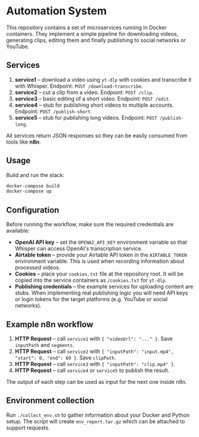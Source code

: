 # Automation System

This repository contains a set of microservices running in Docker containers.
They implement a simple pipeline for downloading videos, generating clips,
editing them and finally publishing to social networks or YouTube.

## Services

1. **service1** – download a video using `yt-dlp` with cookies and transcribe it
   with Whisper. Endpoint: `POST /download-transcribe`.
2. **service2** – cut a clip from a video. Endpoint: `POST /clip`.
3. **service3** – basic editing of a short video. Endpoint: `POST /edit`.
4. **service4** – stub for publishing short videos to multiple accounts.
   Endpoint: `POST /publish-short`.
5. **service5** – stub for publishing long videos. Endpoint: `POST /publish-long`.

All services return JSON responses so they can be easily consumed from tools
like **n8n**.

## Usage

Build and run the stack:

```bash
docker-compose build
docker-compose up
```

## Configuration

Before running the workflow, make sure the required credentials are available:

* **OpenAI API key** – set the `OPENAI_API_KEY` environment variable so that
  Whisper can access OpenAI's transcription service.
* **Airtable token** – provide your Airtable API token in the
  `AIRTABLE_TOKEN` environment variable. This is used when recording
  information about processed videos.
* **Cookies** – place your `cookies.txt` file at the repository root. It will
  be copied into the service containers as `/cookies.txt` for `yt-dlp`.
* **Publishing credentials** – the example services for uploading content are
  stubs. When implementing real publishing logic you will need API keys or
  login tokens for the target platforms (e.g. YouTube or social networks).

## Example n8n workflow

1. **HTTP Request** – call `service1` with `{ "videoUrl": "..." }`. Save
   `inputPath` and `segments`.
2. **HTTP Request** – call `service2` with `{ "inputPath": "input.mp4", "start": 0,
   "end": 60 }`. Save `clipPath`.
3. **HTTP Request** – call `service3` with `{ "inputPath": "clip.mp4" }`.
4. **HTTP Request** – call `service4` or `service5` to publish the result.

The output of each step can be used as input for the next one inside n8n.

## Environment collection

Run `./collect_env.sh` to gather information about your Docker and Python
setup. The script will create `env_report.tar.gz` which can be attached to
support requests.
